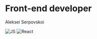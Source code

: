 # Front-end developer

Aleksei Serpovskoi

![JS](https://img.shields.io/badge/JavaScript-JS-yellow?style=plastic&logo=JavaScript)
![React](https://img.shields.io/badge/React-React-yellow?style=plastic&logo=React)
